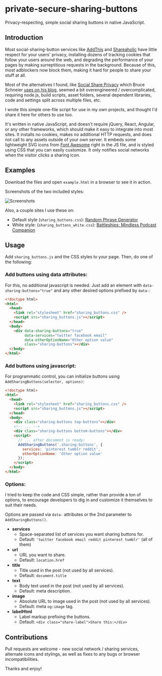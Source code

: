 # private-secure-sharing-buttons

Privacy-respecting, simple social sharing buttons in native JavaScript.

## Introduction

Most social-sharing-button services like [AddThis](https://addthis.com/) and [Shareaholic](https://shareaholic.com/) have little respect for your users' privacy, installing dozens of tracking cookies that follow your users around the web, and degrading the performance of your pages by making surreptitious requests in the background. Because of this, most adblockers now block them, making it hard for people to share your stuff at all. 

Most of the alternatives I found, like [Social Share Privacy](https://github.com/panzi/SocialSharePrivacy) which Bruce Schneier [uses on his blog](https://www.schneier.com/blog/archives/2013/03/changes_to_the.html), seemed a bit overengineered / overcomplicated, requiring node.js, build scripts, asset folders, several dependent libraries, code and settings split across multiple files, etc. 

I wrote this simple one-file script for use in my own projects, and thought I'd share it here for others to use too. 

It's written in native JavaScript, and doesn't require jQuery, React, Angular, or any other frameworks, which should make it easy to integrate into most sites. It installs no cookies, makes no additional HTTP requests, and does not call to any assets outside of your own server. It embeds some lightweight SVG icons from [Font Awesome](https://fontawesome.com) right in the JS file, and is styled using CSS that you can easily customize. It only notifies social networks when the visitor clicks a sharing icon.  

## Examples

Download the files and open `example.html` in a browser to see it in action.

Screenshots of the two included styles:

![Screenshots](/../doc-images/screenshots.png?raw=true "Default style")

Also, a couple sites I use these on:

* Default style (`sharing_buttons.css`): [Random Phrase Generator](https://phrasegenerator.com/politics)
* White style: (`sharing_buttons_white.css`): [Battleships: Mindless Podcast Companion](https://lukerissacher.com/battleships)

## Usage

Add `sharing_buttons.js` and the CSS styles to your page. Then, do one of the following:

### Add buttons using data attributes: 

For this, no additional javascript is needed. Just add an element with `data-sharing-buttons="true"` and any other desired options prefixed by `data-`:

```html
<!doctype html>
<html>
  <head>
    <link rel="stylesheet" href="sharing_buttons.css" />
    <script src="sharing_buttons.js"></script>
  </head>
  <body>
    <div data-sharing-buttons="true" 
         data-services="twitter facebook email"
         data-otherOptionName="Other option value"
         class="sharing-buttons"></div>
  </body>
</html>
```

### Add buttons using javascript: 

For programmatic control, you can initialize buttons using `AddSharingButtons(selector, options)`:

```html
<!doctype html>
<html>
  <head>
    <link rel="stylesheet" href="sharing_buttons.css" />
    <script src="sharing_buttons.js"></script>
  </head>
  <body>
    <div class="sharing-buttons top-buttons"></div>
    <!-- ... -->
    <div class="sharing-buttons bottom-buttons"></div>
    <script>
      // ... after document is ready:
      AddSharingButtons('.sharing-buttons', { 
        services: 'pinterest tumblr reddit',
        otherOptionName: 'Other option value'
      });
    </script>
  </body>
</html>
```

### Options:

I tried to keep the code and CSS simple, rather than provide a ton of options, to encourage developers to dig in and customize it themselves to suit their needs.

Options are passed via `data-` attributes or the 2nd parameter to `AddSharingButtons()`.

* __services__
  * Space-separated list of services you want sharing buttons for. 
  * Default: `'twitter facebook email reddit pinterest tumblr'` (all of them)
* __url__
  * URL you want to share. 
  * Default: `location.href`
* __title__
  * Title used in the post (not used by all services). 
  * Default: `document.title`
* __text__
  * Body text used in the post (not used by all services). 
  * Default: meta description.
* __image__
  * Absolute URL to image used in the post (not used by all services). 
  * Default: meta `og:image` tag.
* __labelHtml__
  * Label markup prefixing the buttons.
  * Default: `<div class="share-label">Share this:</div>`

## Contributions

Pull requests are welcome - new social network / sharing services, alternate icons and stylings, as well as fixes to any bugs or browser incompatibilities.

Thanks and enjoy!


